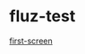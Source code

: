 # fluz-test

[first-screen]

[first-screen]: https://github.com/corasan/fluz-test/blob/master/screenshots/1.png "First screen"

